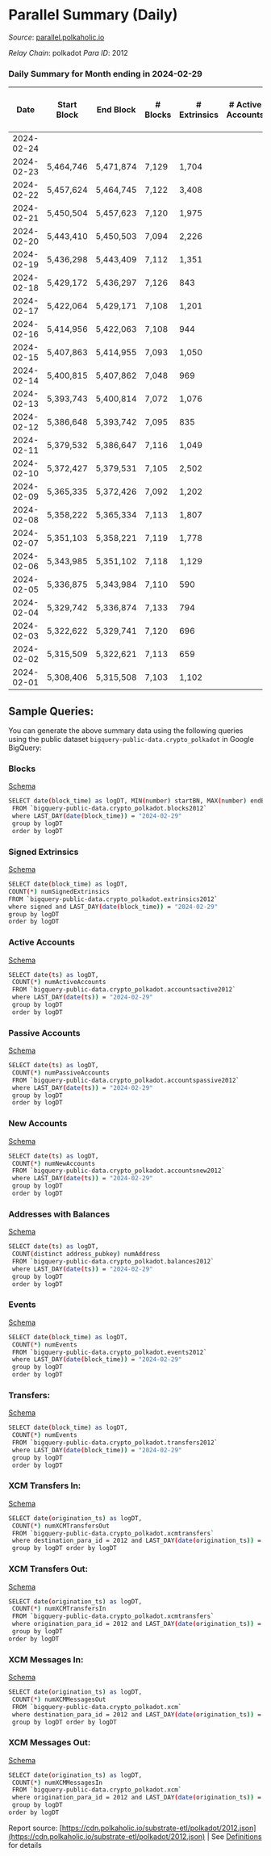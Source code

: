 # Parallel Summary (Daily)

_Source_: [parallel.polkaholic.io](https://parallel.polkaholic.io)

*Relay Chain*: polkadot
*Para ID*: 2012



### Daily Summary for Month ending in 2024-02-29


| Date    | Start Block | End Block | # Blocks | # Extrinsics | # Active Accounts | # Passive Accounts | # New Accounts | # Addresses | # Events  | # Transfers ($USD) | # XCM Transfers In ($USD) | # XCM Transfers Out ($USD) | # XCM In | # XCM Out | Issues |
|---------|-------------|-----------|----------|--------------|-------------------|--------------------|----------------|-------------|-----------|--------------------|---------------------------|----------------------------|----------|-----------|--------|
| 2024-02-24 |  |  |  |  |  |  |  |  |  |   |   |   |  |  |  |
| 2024-02-23 | 5,464,746 | 5,471,874 | 7,129 | 1,704 |  |  |  | 50,649 | 27,448 | 952  |   |   |  |  |  |
| 2024-02-22 | 5,457,624 | 5,464,745 | 7,122 | 3,408 |  |  |  | 50,639 | 44,137 | 4,233  |   |   |  |  |  |
| 2024-02-21 | 5,450,504 | 5,457,623 | 7,120 | 1,975 |  |  |  | 50,627 | 28,978 | 950  |   |   |  |  |  |
| 2024-02-20 | 5,443,410 | 5,450,503 | 7,094 | 2,226 |  |  |  | 50,612 | 32,417 | 1,763  |   |   |  |  |  |
| 2024-02-19 | 5,436,298 | 5,443,409 | 7,112 | 1,351 |  |  |  | 50,599 | 27,061 | 1,404  |   |   |  |  |  |
| 2024-02-18 | 5,429,172 | 5,436,297 | 7,126 | 843 |  |  |  | 50,579 | 22,680 | 992  |   |   |  |  |  |
| 2024-02-17 | 5,422,064 | 5,429,171 | 7,108 | 1,201 |  |  |  | 50,557 | 26,858 | 1,788  |   |   |  |  |  |
| 2024-02-16 | 5,414,956 | 5,422,063 | 7,108 | 944 |  |  |  | 50,548 | 24,055 | 1,279  |   |   |  |  |  |
| 2024-02-15 | 5,407,863 | 5,414,955 | 7,093 | 1,050 |  |  |  | 50,528 | 25,302 | 1,438  |   |   |  |  |  |
| 2024-02-14 | 5,400,815 | 5,407,862 | 7,048 | 969 |  |  |  | 50,482 | 23,913 | 1,128 ($39.59) |   |   |  |  |  |
| 2024-02-13 | 5,393,743 | 5,400,814 | 7,072 | 1,076 |  |  |  | 50,457 | 24,909 | 1,372  |   |   |  |  |  |
| 2024-02-12 | 5,386,648 | 5,393,742 | 7,095 | 835 |  |  |  | 50,444 | 23,109 | 1,329  |   |   |  |  |  |
| 2024-02-11 | 5,379,532 | 5,386,647 | 7,116 | 1,049 |  |  |  | 50,422 | 24,432 | 1,314  |   |   |  |  |  |
| 2024-02-10 | 5,372,427 | 5,379,531 | 7,105 | 2,502 |  |  |  | 50,402 | 32,525 | 1,127 ($4.32) |   |   |  |  |  |
| 2024-02-09 | 5,365,335 | 5,372,426 | 7,092 | 1,202 |  |  |  | 50,381 | 27,016 | 1,930  |   |   |  |  |  |
| 2024-02-08 | 5,358,222 | 5,365,334 | 7,113 | 1,807 |  |  |  | 50,337 | 34,036 | 3,538  |   |   |  |  |  |
| 2024-02-07 | 5,351,103 | 5,358,221 | 7,119 | 1,778 |  |  |  | 50,290 | 33,868 | 3,729 ($460.15) |   |   |  |  |  |
| 2024-02-06 | 5,343,985 | 5,351,102 | 7,118 | 1,129 |  |  |  | 50,244 | 26,021 | 1,913  |   |   |  |  |  |
| 2024-02-05 | 5,336,875 | 5,343,984 | 7,110 | 590 |  |  |  | 50,220 | 20,489 | 705  | 21 ($46,660.56) | 7  |  |  |  |
| 2024-02-04 | 5,329,742 | 5,336,874 | 7,133 | 794 |  |  |  | 50,211 | 24,068 | 1,087 ($8,151.43) | 30 ($9,811.16) | 3 ($114.26) |  |  |  |
| 2024-02-03 | 5,322,622 | 5,329,741 | 7,120 | 696 |  |  |  | 50,193 | 21,441 | 726 ($539,564.72) | 34 ($13,654.06) | 3 ($5.17) | 40 | 96 |  |
| 2024-02-02 | 5,315,509 | 5,322,621 | 7,113 | 659 |  |  |  | 50,186 | 21,555 | 726 ($37,193.52) | 28 ($10,910.25) | 2 ($137.17) | 35 | 106 |  |
| 2024-02-01 | 5,308,406 | 5,315,508 | 7,103 | 1,102 |  |  |  | 50,186 | 24,097 | 1,116 ($35,211.47) | 43 ($12,125.03) | 4 ($677.14) | 48 | 109 |  |

## Sample Queries:
You can generate the above summary data using the following queries using the public dataset `bigquery-public-data.crypto_polkadot` in Google BigQuery:


### Blocks 

[Schema](https://github.com/colorfulnotion/substrate-etl/blob/main/schema/blocks.json)

```bash
SELECT date(block_time) as logDT, MIN(number) startBN, MAX(number) endBN, COUNT(*) numBlocks 
 FROM `bigquery-public-data.crypto_polkadot.blocks2012`  
 where LAST_DAY(date(block_time)) = "2024-02-29" 
 group by logDT 
 order by logDT
```

### Signed Extrinsics 

[Schema](https://github.com/colorfulnotion/substrate-etl/blob/main/schema/extrinsics.json)

```bash
SELECT date(block_time) as logDT, 
COUNT(*) numSignedExtrinsics 
FROM `bigquery-public-data.crypto_polkadot.extrinsics2012`  
where signed and LAST_DAY(date(block_time)) = "2024-02-29" 
group by logDT 
order by logDT
```

### Active Accounts 

[Schema](https://github.com/colorfulnotion/substrate-etl/blob/main/schema/accountsactive.json)

```bash
SELECT date(ts) as logDT, 
 COUNT(*) numActiveAccounts 
 FROM `bigquery-public-data.crypto_polkadot.accountsactive2012` 
 where LAST_DAY(date(ts)) = "2024-02-29" 
 group by logDT 
 order by logDT
```

### Passive Accounts 

[Schema](https://github.com/colorfulnotion/substrate-etl/blob/main/schema/accountspassive.json)

```bash
SELECT date(ts) as logDT, 
 COUNT(*) numPassiveAccounts 
 FROM `bigquery-public-data.crypto_polkadot.accountspassive2012` 
 where LAST_DAY(date(ts)) = "2024-02-29" 
 group by logDT 
 order by logDT
```

### New Accounts 

[Schema](https://github.com/colorfulnotion/substrate-etl/blob/main/schema/accountsnew.json)

```bash
SELECT date(ts) as logDT, 
 COUNT(*) numNewAccounts 
 FROM `bigquery-public-data.crypto_polkadot.accountsnew2012` 
 where LAST_DAY(date(ts)) = "2024-02-29" 
 group by logDT
 order by logDT
```

### Addresses with Balances 

[Schema](https://github.com/colorfulnotion/substrate-etl/blob/main/schema/balances.json)

```bash
SELECT date(ts) as logDT,
 COUNT(distinct address_pubkey) numAddress 
 FROM `bigquery-public-data.crypto_polkadot.balances2012` 
 where LAST_DAY(date(ts)) = "2024-02-29" 
 group by logDT 
 order by logDT
```

### Events 

[Schema](https://github.com/colorfulnotion/substrate-etl/blob/main/schema/events.json)

```bash
SELECT date(block_time) as logDT, 
 COUNT(*) numEvents 
 FROM `bigquery-public-data.crypto_polkadot.events2012` 
 where LAST_DAY(date(block_time)) = "2024-02-29" 
 group by logDT 
 order by logDT
```

### Transfers:

[Schema](https://github.com/colorfulnotion/substrate-etl/blob/main/schema/transfers.json)

```bash
SELECT date(block_time) as logDT, 
 COUNT(*) numEvents 
 FROM `bigquery-public-data.crypto_polkadot.transfers2012` 
 where LAST_DAY(date(block_time)) = "2024-02-29" 
 group by logDT 
 order by logDT
```

### XCM Transfers In: 

[Schema](https://github.com/colorfulnotion/substrate-etl/blob/main/schema/xcmtransfers.json)

```bash
SELECT date(origination_ts) as logDT, 
 COUNT(*) numXCMTransfersOut 
 FROM `bigquery-public-data.crypto_polkadot.xcmtransfers` 
 where destination_para_id = 2012 and LAST_DAY(date(origination_ts)) = "2024-02-29" 
 group by logDT order by logDT
```

### XCM Transfers Out: 

[Schema](https://github.com/colorfulnotion/substrate-etl/blob/main/schema/xcmtransfers.json)

```bash
SELECT date(origination_ts) as logDT, 
 COUNT(*) numXCMTransfersIn 
 FROM `bigquery-public-data.crypto_polkadot.xcmtransfers` 
 where origination_para_id = 2012 and LAST_DAY(date(origination_ts)) = "2024-02-29" 
 group by logDT 
order by logDT
```

### XCM Messages In: 

[Schema](https://github.com/colorfulnotion/substrate-etl/blob/main/schema/xcm.json)

```bash
SELECT date(origination_ts) as logDT, 
 COUNT(*) numXCMMessagesOut 
 FROM `bigquery-public-data.crypto_polkadot.xcm` 
 where destination_para_id = 2012 and LAST_DAY(date(origination_ts)) = "2024-02-29" 
 group by logDT order by logDT
```

### XCM Messages Out: 

[Schema](https://github.com/colorfulnotion/substrate-etl/blob/main/schema/xcm.json)

```bash
SELECT date(origination_ts) as logDT, 
 COUNT(*) numXCMMessagesIn 
 FROM `bigquery-public-data.crypto_polkadot.xcm` 
 where origination_para_id = 2012 and LAST_DAY(date(origination_ts)) = "2024-02-29" 
 group by logDT 
order by logDT
```


Report source: [https://cdn.polkaholic.io/substrate-etl/polkadot/2012.json](https://cdn.polkaholic.io/substrate-etl/polkadot/2012.json) | See [Definitions](/DEFINITIONS.md) for details
